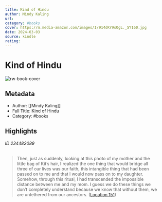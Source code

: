 ```yaml
---
title: Kind of Hindu
author: Mindy Kaling
url: 
category: #books
cover: https://m.media-amazon.com/images/I/914dKY9sOgL._SY160.jpg
date: 2024-03-03
source: kindle
rating:
---
```

# Kind of Hindu

![rw-book-cover](https://m.media-amazon.com/images/I/914dKY9sOgL._SY160.jpg)

## Metadata
- Author: [[Mindy Kaling]]
- Full Title: Kind of Hindu
- Category: #books

## Highlights
###### ID 234482089
> Then, just as suddenly, looking at this photo of my mother and the little bag of Kit’s hair, I realized the one thing that would bridge all three of our lives was our faith, this intangible thing that had been passed on to me and that I would now pass on to my daughter. Somehow, through this ritual, I had transcended the impossible distance between me and my mom. I guess we do these things we don’t completely understand because we know that without them, we are untethered from our ancestors. ([Location 151](https://readwise.io/to_kindle?action=open&asin=B08GCCTFK3&location=151))
    
